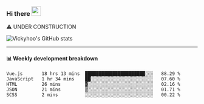### Hi there <a href="https://www.gautamkrishnar.com/"><img src="https://media.giphy.com/media/hvRJCLFzcasrR4ia7z/giphy.gif" width="25px"></a>
⚠️ UNDER CONSTRUCTION

![Vickyhoo's GitHub stats](https://github-readme-stats.vercel.app/api?username=vickyhoo&theme=react&show_icons=true)

---

#### :bar_chart: Weekly development breakdown

<!--START_SECTION:waka-->
```text
Vue.js       18 hrs 13 mins  ██████████████████████░░░   88.29 % 
JavaScript   1 hr 34 mins    ██░░░░░░░░░░░░░░░░░░░░░░░   07.60 % 
HTML         26 mins         ▓░░░░░░░░░░░░░░░░░░░░░░░░   02.16 % 
JSON         21 mins         ▒░░░░░░░░░░░░░░░░░░░░░░░░   01.71 % 
SCSS         2 mins          ░░░░░░░░░░░░░░░░░░░░░░░░░   00.22 % 
```
<!--END_SECTION:waka-->


<!--
**vickyhoo/vickyhoo** is a ✨ _special_ ✨ repository because its `README.md` (this file) appears on your GitHub profile.

Here are some ideas to get you started:

- 🔭 I’m currently working on ...
- 🌱 I’m currently learning ...
- 👯 I’m looking to collaborate on ...
- 🤔 I’m looking for help with ...
- 💬 Ask me about ...
- 📫 How to reach me: ...
- 😄 Pronouns: ...
- ⚡ Fun fact: ...
-->
